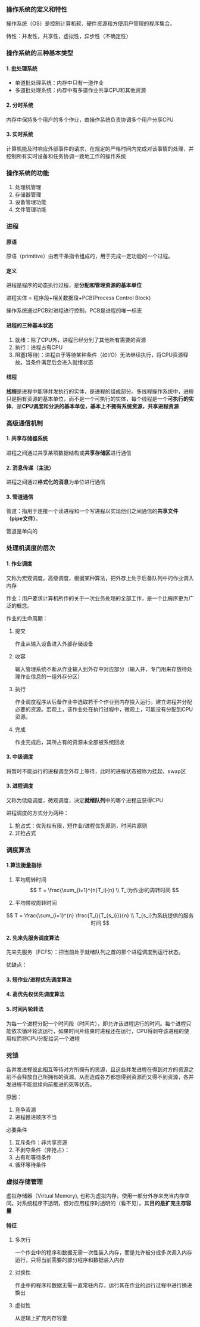 ### 操作系统的定义和特性

操作系统（OS）是控制计算机软、硬件资源和方便用户管理的程序集合。

特性：并发性，共享性，虚拟性，异步性（不确定性）

### 操作系统的三种基本类型

#### 1. 批处理系统

- 单道批处理系统：内存中只有一道作业
- 多道批处理系统：内存中有多道作业共享CPU和其他资源

#### 2. 分时系统

内存中保持多个用户的多个作业，由操作系统负责协调多个用户分享CPU

#### 3. 实时系统

计算机能及时响应外部事件的请求，在规定的严格时间内完成对该事情的处理，并控制所有实时设备和任务协调一致地工作的操作系统

### 操作系统的功能

1. 处理机管理
2. 存储器管理
3. 设备管理功能
4. 文件管理功能



### 进程

#### 原语

原语（primitive）由若干条指令组成的，用于完成一定功能的一个过程。

#### 定义

进程是程序的动态执行过程，是**分配和管理资源的基本单位**

进程实体 = 程序段+相关数据段+PCB(Process Control Block)

操作系统通过PCB对进程进行控制，PCB是进程的唯一标志

#### 进程的三种基本状态

1. 就绪：除了CPU外，进程已经分到了其他所有需要的资源
2. 执行：进程占有CPU
3. 阻塞(等待)：进程由于等待某种条件（如I/O）无法继续执行，将CPU资源释放。当条件满足后会进入就绪状态

#### 线程

**线程**是进程中能够并发执行的实体，是进程的组成部分。多线程操作系统中，进程只是拥有资源的基本单位，而不是一个可执行的实体，每个线程是一个**可执行的实体**，是**CPU调度和分派的基本单位，基本上不拥有系统资源，共享进程资源**

### 高级通信机制

#### 1. 共享存储器系统

进程之间通过共享某项数据结构或**共享存储区**进行通信

#### 2. 消息传递（主流）

进程之间通过**格式化的消息**为单位进行通信

#### 3. 管道通信

管道：指用于连接一个读进程和一个写进程以实现他们之间通信的**共享文件（pipe文件）**。

管道是单向的

### 处理机调度的层次

#### 1. 作业调度

又称为宏观调度，高级调度，根据某种算法，把外存上处于后备队列中的作业调入内存

作业：用户要求计算机所作的关于一次业务处理的全部工作，是一个比程序更为广泛的概念。

作业的生命周期：

1. 提交

   作业从输入设备进入外部存储设备

2. 收容

   输入管理系统不断从作业输入到外存中对应部分（输入井，专门用来存放待处理作业信息的一组外存分区）

3. 执行

   作业调度程序从后备作业中选取若干个作业到内存投入运行。建立进程并分配必要的资源。宏观上，该作业处在执行过程中，微观上，可能没有分配到CPU资源。

3. 完成
	
	作业完成后，其所占有的资源未全部被系统回收
   

#### 3. 中级调度

将暂时不能运行的进程调至外存上等待，此时的进程状态被称为挂起，swap区

#### 3. 进程调度

又称为低级调度，微观调度，决定**就绪队列**中的哪个进程应获得CPU

进程调度的方式分为两种：

1. 抢占式：优先权有限，短作业/进程优先原则，时间片原则
2. 非抢占式

### 调度算法

#### 1.算法衡量指标

1. 平均周转时间
   $$
   T = \frac{\sum_{i=1}^{n}T_i}{n} \\
   T_i为作业i的周转时间
   $$
   
2. 平均带权周转时间

$$
T = \frac{\sum_{i=1}^{n} \frac{T_i}{T_{s_i}}}{n} \\
T_{s_i}为系统提供的服务时间
$$

#### 2. 先来先服务调度算法

先来先服务（FCFS）：把当前处于就绪队列之首的那个进程调度到运行状态。

优缺点：

#### 3. 短作业/进程优先调度算法

#### 4. 高优先权优先调度算法

#### 5. 时间片轮转法

为每一个进程分配一个时间段（时间片），即允许该进程运行的时间。每个进程只能依次循环轮流运行，如果时间片结束时进程还在运行，CPU将剥夺该进程的使用权而将CPU分配给另一个进程

### 死锁

各并发进程彼此相互等待对方所拥有的资源，且这些并发进程在得到对方的资源之前不会释放自己所拥有的资源。从而造成各方都想得到资源而又得不到资源，各并发进程不能继续向前推进的死等状态。

原因：

1. 竞争资源
2. 进程推进顺序不当

必要条件

1. 互斥条件：非共享资源
2. 不剥夺条件（非抢占）：
3. 占有和等待条件
4. 循环等待条件

### 虚拟存储管理

虚拟存储器（Virtual Memory), 也称为虚拟内存，使用一部分外存来充当内存空间。对系统程序不透明，但对应用程序时透明的（看不见）。其**目的是扩充主存容量**

#### 特征

1. 多次行

   一个作业中的程序和数据无需一次性装入内存，而是允许被分成多次调入内存运行，只将当前需要的部分程序和数据装入内存

2. 对换性

   作业中的程序和数据无需一直常驻内存，运行其在作业的运行过程中进行换进换出

3. 虚拟性

   从逻辑上扩充内存容量